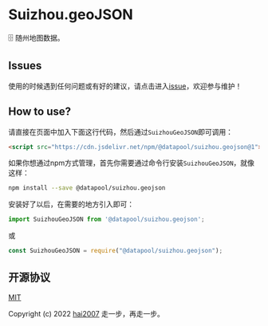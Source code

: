 # Suizhou.geoJSON
🗄️ 随州地图数据。

## Issues
使用的时候遇到任何问题或有好的建议，请点击进入[issue](https://github.com/hai2007/datapool/issues)，欢迎参与维护！

## How to use?

请直接在页面中加入下面这行代码，然后通过```SuizhouGeoJSON```即可调用：

```html
<script src="https://cdn.jsdelivr.net/npm/@datapool/suizhou.geojson@1"></script>
```

如果你想通过npm方式管理，首先你需要通过命令行安装``````SuizhouGeoJSON``````，就像这样：

```bash
npm install --save @datapool/suizhou.geojson
```

安装好了以后，在需要的地方引入即可：

```js
import SuizhouGeoJSON from '@datapool/suizhou.geojson';
```

或

```js
const SuizhouGeoJSON = require("@datapool/suizhou.geojson");
```

开源协议
---------------------------------------
[MIT](https://github.com/hai2007/datapool/blob/master/LICENSE)

Copyright (c) 2022 [hai2007](https://hai2007.gitee.io/sweethome/) 走一步，再走一步。
